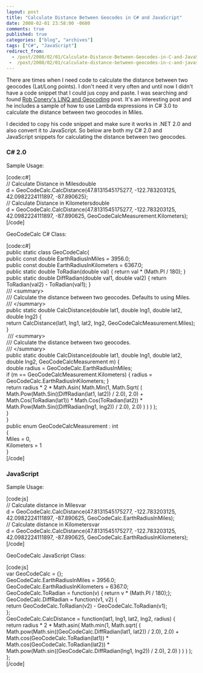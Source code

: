 ```yaml
---
layout: post
title: "Calculate Distance Between Geocodes in C# and JavaScript"
date: 2008-02-01 23:58:00 -0600
comments: true
published: true
categories: ["blog", "archives"]
tags: ["C#", "JavaScript"]
redirect_from: 
  - /post/2008/02/01/Calculate-Distance-Between-Geocodes-in-C-and-JavaScript
 -  /post/2008/02/01/calculate-distance-between-geocodes-in-c-and-javascript
---
```

<!-- more -->
<p>There are times when I need code to calculate the distance between two geocodes (Lat/Long points). I don't need it very often and until now I didn't have a code snippet that I could jus copy and paste. I was searching and found <a href="http://blog.wekeroad.com/2007/08/30/linq-and-geocoding/">Rob Conery's LINQ and Geocoding</a> post. It's an interesting post and he includes a sample of how to use Lambda expressions in C# 3.0 to calculate the distance between two geocodes in Miles.</p>
<p>I decided to copy his code snippet and make sure it works in .NET 2.0 and also convert it to JavaScript. So below are both my C# 2.0 and JavaScript&nbsp;snippets for calculating the distance between two geocodes.</p>
<h3>C# 2.0</h3>
<p>Sample Usage:</p>
<p>[code:c#]<br /> // Calculate Distance in Milesdouble <br /> d = GeoCodeCalc.CalcDistance(47.8131545175277, -122.783203125, 42.0982224111897, -87.890625);<br /> // Calculate Distance in Kilometersdouble <br /> d = GeoCodeCalc.CalcDistance(47.8131545175277, -122.783203125, 42.0982224111897, -87.890625, GeoCodeCalcMeasurement.Kilometers); <br /> [/code]</p>
<p>GeoCodeCalc C# Class:</p>
<p>[code:c#]<br /> public static class GeoCodeCalc{ <br /> public const double EarthRadiusInMiles = 3956.0; <br /> public const double EarthRadiusInKilometers = 6367.0; <br /> public static double ToRadian(double val) { return val * (Math.PI / 180); } <br /> public static double DiffRadian(double val1, double val2) { return ToRadian(val2) - ToRadian(val1); } <br /> /// &lt;summary&gt; <br /> /// Calculate the distance between two geocodes. Defaults to using Miles. <br /> /// &lt;/summary&gt; <br /> public static double CalcDistance(double lat1, double lng1, double lat2, double lng2) { <br /> return CalcDistance(lat1, lng1, lat2, lng2, GeoCodeCalcMeasurement.Miles); <br /> }<br /> &nbsp;/// &lt;summary&gt; <br /> /// Calculate the distance between two geocodes. <br /> /// &lt;/summary&gt; <br /> public static double CalcDistance(double lat1, double lng1, double lat2, double lng2, GeoCodeCalcMeasurement m) { <br /> double radius = GeoCodeCalc.EarthRadiusInMiles; <br /> if (m == GeoCodeCalcMeasurement.Kilometers) { radius = GeoCodeCalc.EarthRadiusInKilometers; } <br /> return radius * 2 * Math.Asin( Math.Min(1, Math.Sqrt( ( Math.Pow(Math.Sin((DiffRadian(lat1, lat2)) / 2.0), 2.0) + Math.Cos(ToRadian(lat1)) * Math.Cos(ToRadian(lat2)) * Math.Pow(Math.Sin((DiffRadian(lng1, lng2)) / 2.0), 2.0) ) ) ) ); <br /> }<br /> }<br /> public enum GeoCodeCalcMeasurement : int<br /> { <br /> Miles = 0,<br /> Kilometers = 1<br /> }<br /> [/code]</p>
<h3>JavaScript</h3>
<p>Sample Usage:</p>
<p>[code:js]<br /> // Calculate distance in Milesvar <br /> d = GeoCodeCalc.CalcDistance(47.8131545175277, -122.783203125, 42.0982224111897, -87.890625, GeoCodeCalc.EarthRadiusInMiles); <br /> // Calculate distance in Kilometersvar <br /> d = GeoCodeCalc.CalcDistance(47.8131545175277, -122.783203125, 42.0982224111897, -87.890625, GeoCodeCalc.EarthRadiusInKilometers); <br /> [/code]</p>
<p>GeoCodeCalc JavaScript Class:</p>
<p>[code:js]<br /> var GeoCodeCalc = {};<br /> GeoCodeCalc.EarthRadiusInMiles = 3956.0;<br /> GeoCodeCalc.EarthRadiusInKilometers = 6367.0;<br /> GeoCodeCalc.ToRadian = function(v) { return v * (Math.PI / 180);};<br /> GeoCodeCalc.DiffRadian = function(v1, v2) { <br /> return GeoCodeCalc.ToRadian(v2) - GeoCodeCalc.ToRadian(v1);<br /> };<br /> GeoCodeCalc.CalcDistance = function(lat1, lng1, lat2, lng2, radius) { <br /> return radius * 2 * Math.asin( Math.min(1, Math.sqrt( ( Math.pow(Math.sin((GeoCodeCalc.DiffRadian(lat1, lat2)) / 2.0), 2.0) + Math.cos(GeoCodeCalc.ToRadian(lat1)) * Math.cos(GeoCodeCalc.ToRadian(lat2)) * Math.pow(Math.sin((GeoCodeCalc.DiffRadian(lng1, lng2)) / 2.0), 2.0) ) ) ) );<br /> };<br /> [/code]</p>
